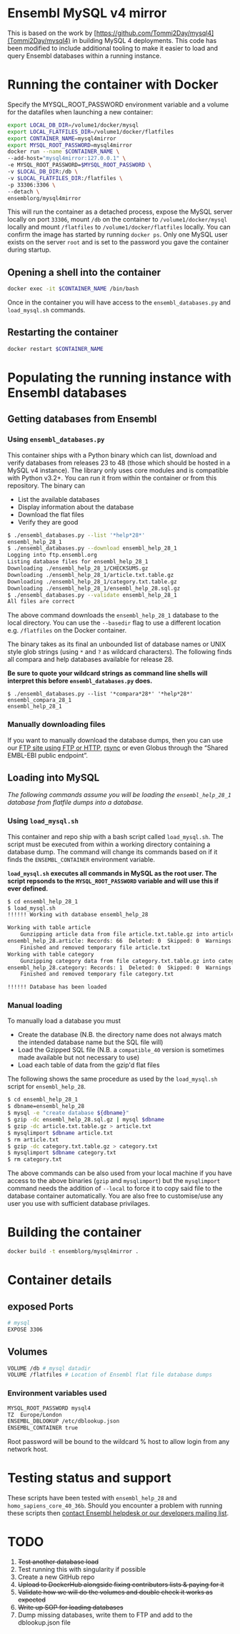 # Ensembl MySQL v4 mirror

This is based on the work by [https://github.com/Tommi2Day/mysql4](Tommi2Day/mysql4) in building MySQL 4 deployments. This code has been modified to include additional tooling to make it easier to load and query Ensembl databases within a running instance.

# Running the container with Docker
Specify the MYSQL_ROOT_PASSWORD environment variable and a volume for the datafiles when launching a new container:

```sh
export LOCAL_DB_DIR=/volume1/docker/mysql
export LOCAL_FLATFILES_DIR=/volume1/docker/flatfiles
export CONTAINER_NAME=mysql4mirror
export MYSQL_ROOT_PASSWORD=mysql4mirror
docker run --name $CONTAINER_NAME \
--add-host="mysql4mirror:127.0.0.1" \
-e MYSQL_ROOT_PASSWORD=$MYSQL_ROOT_PASSWORD \
-v $LOCAL_DB_DIR:/db \
-v $LOCAL_FLATFILES_DIR:/flatfiles \
-p 33306:3306 \
--detach \
ensemblorg/mysql4mirror
```

This will run the container as a detached process, expose the MySQL server locally on port `33306`, mount `/db` on the container to `/volume1/docker/mysql` locally and mount `/flatfiles` to `/volume1/docker/flatfiles` locally. You can confirm the image has started by running `docker ps`. Only one MySQL user exists on the server `root` and is set to the password you gave the container during startup.

## Opening a shell into the container

```sh
docker exec -it $CONTAINER_NAME /bin/bash
```

Once in the container you will have access to the `ensembl_databases.py` and `load_mysql.sh` commands.

## Restarting the container

```sh
docker restart $CONTAINER_NAME
```

# Populating the running instance with Ensembl databases

## Getting databases from Ensembl

### Using `ensembl_databases.py`

This container ships with a Python binary which can list, download and verify databases from releases 23 to 48 (those which should be hosted in a MySQL v4 instance). The library only uses core modules and is compatible with Python v3.2+. You can run it from within the container or from this repository. The binary can

- List the available databases
- Display information about the database
- Download the flat files
- Verify they are good

```sh
$ ./ensembl_databases.py --list '*help*28*' 
ensembl_help_28_1
$ ./ensembl_databases.py --download ensembl_help_28_1
Logging into ftp.ensembl.org
Listing database files for ensembl_help_28_1
Downloading ./ensembl_help_28_1/CHECKSUMS.gz
Downloading ./ensembl_help_28_1/article.txt.table.gz
Downloading ./ensembl_help_28_1/category.txt.table.gz
Downloading ./ensembl_help_28_1/ensembl_help_28.sql.gz
$ ./ensembl_databases.py --validate ensembl_help_28_1
All files are correct
```

The above command downloads the `ensembl_help_28_1` database to the local directory. You can use the `--basedir` flag to use a different location e.g. `/flatfiles` on the Docker container.

The binary takes as its final an unbounded list of database names or UNIX style glob strings (using `*` and `?` as wildcard characters). The following finds all compara and help databases available for release 28. 

**Be sure to quote your wildcard strings as command line shells will interpret this before `ensembl_databases.py` does.**

```
$ ./ensembl_databases.py --list '*compara*28*' '*help*28*'
ensembl_compara_28_1
ensembl_help_28_1
```

### Manually downloading files

If you want to manually download the database dumps, then you can use our [FTP site using FTP or HTTP](https://www.ensembl.org/info/data/ftp/index.html), [rsync](https://www.ensembl.org/info/data/ftp/rsync.html) or even Globus through the “Shared EMBL-EBI public endpoint”. 

## Loading into MySQL 

_The following commands assume you will be loading the `ensembl_help_28_1` database from flatfile dumps into a database._

### Using `load_mysql.sh`

This container and repo ship with a bash script called `load_mysql.sh`. The script must be executed from within a working directory containing a database dump. The command will change its commands based on if it finds the `ENSEMBL_CONTAINER` environment variable.

**`load_mysql.sh` executes all commands in MySQL as the root user. The script repsonds to the `MYSQL_ROOT_PASSWORD` variable and will use this if ever defined.**

```sh
$ cd ensembl_help_28_1
$ load_mysql.sh
!!!!!! Working with database ensembl_help_28

Working with table article
    Gunzipping article data from file article.txt.table.gz into article.txt ... Done
ensembl_help_28.article: Records: 66  Deleted: 0  Skipped: 0  Warnings: 0
    Finished and removed temporary file article.txt
Working with table category
    Gunzipping category data from file category.txt.table.gz into category.txt ... Done
ensembl_help_28.category: Records: 1  Deleted: 0  Skipped: 0  Warnings: 0
    Finished and removed temporary file category.txt

!!!!!! Database has been loaded
```

### Manual loading

To manually load a database you must

- Create the database (N.B. the directory name does not always match the intended database name but the SQL file will)
- Load the Gzipped SQL file (N.B. a `compatible_40` version is sometimes made available but not necessary to use)
- Load each table of data from the gzip'd flat files

The following shows the same procedure as used by the `load_mysql.sh` script for `ensembl_help_28`.

```sh
$ cd ensembl_help_28_1
$ dbname=ensembl_help_28
$ mysql -e "create database ${dbname}"
$ gzip -dc ensembl_help_28.sql.gz | mysql $dbname
$ gzip -dc article.txt.table.gz > article.txt
$ mysqlimport $dbname article.txt
$ rm article.txt
$ gzip -dc category.txt.table.gz > category.txt
$ mysqlimport $dbname category.txt
$ rm category.txt
```

The above commands can be also used from your local machine if you have access to the above binaries (`gzip` and `mysqlimport`) but the `mysqlimport` command needs the addition of `--local` to force it to copy said file to the database container automatically. You are also free to customise/use any user you use with sufficient database privilages.

# Building the container
```sh
docker build -t ensemblorg/mysql4mirror .
```

# Container details

## exposed Ports
```sh
# mysql  
EXPOSE 3306
```

## Volumes
```sh
VOLUME /db # mysql datadir
VOLUME /flatfiles # Location of Ensembl flat file database dumps
```

### Environment variables used
```sh
MYSQL_ROOT_PASSWORD	mysql4
TZ	Europe/London
ENSEMBL_DBLOOKUP /etc/dblookup.json
ENSEMBL_CONTAINER true
```

Root password will be bound to the wildcard % host to allow login from any network host.

# Testing status and support

These scripts have been tested with `ensembl_help_28` and `homo_sapiens_core_40_36b`. Should you encounter a problem with running these scripts then [contact Ensembl helpdesk or our developers mailing list](https://www.ensembl.org/info/about/contact/index.html).

# TODO

1. ~~Test another database load~~
2. Test running this with singularity if possible
3. Create a new GitHub repo
4. ~~Upload to DockerHub alongside fixing contributors lists & paying for it~~
5. ~~Validate how we will do the volumes and double check it works as expected~~
6. ~~Write up SOP for loading databases~~
7. Dump missing databases, write them to FTP and add to the dblookup.json file
